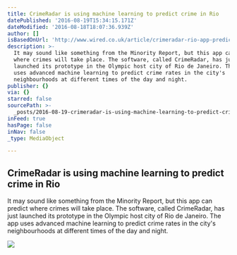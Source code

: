 ```yaml
---
title: CrimeRadar is using machine learning to predict crime in Rio
datePublished: '2016-08-19T15:34:15.171Z'
dateModified: '2016-08-18T18:07:36.939Z'
author: []
isBasedOnUrl: 'http://www.wired.co.uk/article/crimeradar-rio-app-predict-crime'
description: >-
  It may sound like something from the Minority Report, but this app can predict
  where crimes will take place. The software, called CrimeRadar, has just
  launched its prototype in the Olympic host city of Rio de Janeiro. The app
  uses advanced machine learning to predict crime rates in the city's
  neighbourhoods at different times of the day and night.
publisher: {}
via: {}
starred: false
sourcePath: >-
  _posts/2016-08-19-crimeradar-is-using-machine-learning-to-predict-crime-in-rio.md
inFeed: true
hasPage: false
inNav: false
_type: MediaObject

---
```

<article style=""><h1>CrimeRadar is using machine learning to predict crime in Rio</h1><p>It may sound like something from the Minority Report, but this app can predict where crimes will take place. The software, called CrimeRadar, has just launched its prototype in the Olympic host city of Rio de Janeiro. The app uses advanced machine learning to predict crime rates in the city's neighbourhoods at different times of the day and night.</p><img src="http://wi-images.condecdn.net/image/OMb8bMJAnDV/crop/1020" /></article>